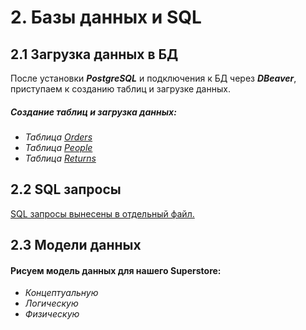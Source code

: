 # 2. Базы данных и SQL
## 2.1 Загрузка данных в БД
После установки ***PostgreSQL*** и подключения к БД через ***DBeaver***, приступаем к созданию таблиц и загрузке данных.
##### Создание таблиц и загрузка данных:
- _Таблица [Orders](data/orders.sql)_
- _Таблица [People](data/people.sql)_
- _Таблица [Returns](data/returns.sql)_

## 2.2 SQL запросы
[SQL запросы вынесены в отдельный файл.](data/sql_querys)

## 2.3 Модели данных
#### Рисуем модель данных для нашего Superstore:
- _Концептуальную_
- _Логическую_
- _Физическую_
